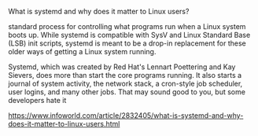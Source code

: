 What is systemd and why does it matter to Linux users?

standard process for controlling what programs run when a Linux system boots up. While systemd is compatible with SysV and Linux Standard Base (LSB) init scripts, systemd is meant to be a drop-in replacement for these older ways of getting a Linux system running.

Systemd, which was created by Red Hat's Lennart Poettering and Kay Sievers, does more than start the core programs running. It also starts a journal of system activity, the network stack, a cron-style job scheduler, user logins, and many other jobs. That may sound good to you, but some developers hate it

https://www.infoworld.com/article/2832405/what-is-systemd-and-why-does-it-matter-to-linux-users.html
